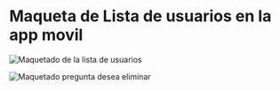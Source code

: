 # Maqueta de Lista de usuarios en la app movil

![Maquetado de la lista de usuarios](/Maquetaci%C3%B3n/Lista%20de%20usuarios/Imagen1.png)

![Maquetado pregunta desea eliminar](/Maquetaci%C3%B3n/Lista%20de%20usuarios/Imagen2.png)